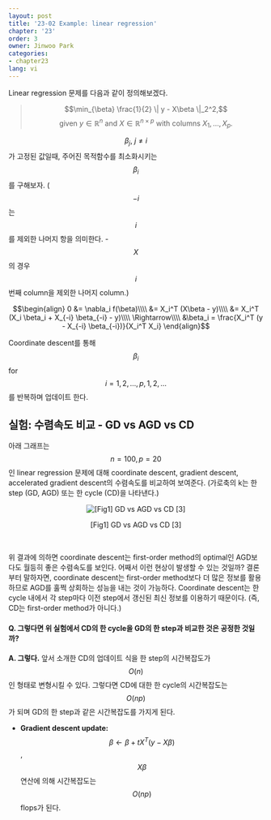 ```yaml
---
layout: post
title: '23-02 Example: linear regression'
chapter: '23'
order: 3
owner: Jinwoo Park
categories:
- chapter23
lang: vi
---
```


Linear regression 문제를 다음과 같이 정의해보겠다.

> $$\min_{\beta} \frac{1}{2} \| y - X\beta \|_2^2,$$
> $$\text{given } y \in \mathbb{R}^n \text{ and } X \in \mathbb{R}^{n \times p} \text{ with columns } X_1, \dots, X_p.$$

$$\beta_j,\: j \neq i$$가 고정된 값일때, 주어진 목적함수를 최소화시키는 $$\beta_i$$를 구해보자.
($$-i$$는 $$i$$를 제외한 나머지 항을 의미한다. - $$X$$의 경우 $$i$$번째 column을 제외한 나머지 column.)

$$\begin{align}
0 &= \nabla_i f(\beta)\\\\
&= X_i^T (X\beta - y)\\\\
&= X_i^T (X_i \beta_i + X_{-i} \beta_{-i} - y)\\\\
\Rightarrow\\\\
&\beta_i = \frac{X_i^T (y - X_{-i} \beta_{-i})}{X_i^T X_i}
\end{align}$$

Coordinate descent를 통해 $$\beta_i$$ for $$i=1,2,\dots,p,1,2,\dots$$를 반복하며 업데이트 한다.

## 실험: 수렴속도 비교 - GD vs AGD vs CD

아래 그래프는 $$n=100, p=20$$인 linear regression 문제에 대해 coordinate descent, gradient descent, accelerated gradient descent의 수렴속도를 비교하여 보여준다. (가로축의 k는 한 step (GD, AGD) 또는 한 cycle (CD)을 나타낸다.)

<figure class="image" style="align: center;">
<p align="center">
  <img src="{{ site.baseurl }}/img/chapter_img/chapter23/gd_vs_agd_vs_cd.png" alt="[Fig1] GD vs AGD vs CD [3]">
  <figcaption style="text-align: center;">[Fig1] GD vs AGD vs CD [3]</figcaption>
</p>
</figure>
<br/>

위 결과에 의하면 coordinate descent는 first-order method의 optimal인 AGD보다도 월등히 좋은 수렴속도를 보인다. 어째서 이런 현상이 발생할 수 있는 것일까? 결론부터 말하자면, coordinate descent는 first-order method보다 더 많은 정보를 활용하므로 AGD를 훌쩍 상회하는 성능을 내는 것이 가능하다. Coordinate descent는 한 cycle 내에서 각 step마다 이전 step에서 갱신된 최신 정보를 이용하기 때문이다. (즉, CD는 first-order method가 아니다.)

#### Q. 그렇다면 위 실험에서 CD의 한 cycle을 GD의 한 step과 비교한 것은 공정한 것일까?

**A. 그렇다.** 앞서 소개한 CD의 업데이트 식을 한 step의 시간복잡도가 $$O(n)$$인 형태로 변형시킬 수 있다. 그렇다면 CD에 대한 한 cycle의 시간복잡도는 $$O(np)$$가 되며 GD의 한 step과 같은 시간복잡도를 가지게 된다.

* **Gradient descent update:** $$\beta \leftarrow \beta + tX^T(y-X\beta)$$, $$X\beta$$ 연산에 의해 시간복잡도는 $$O(np)$$ flops가 된다.
